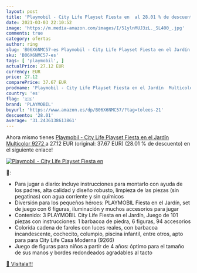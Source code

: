 ```yaml
---
layout: post
title: 'Playmobil - City Life Playset Fiesta en  al 28.01 % de descuento'
date: 2021-03-03 22:10:52
image: 'https://m.media-amazon.com/images/I/51ylnMUJ3zL._SL400_.jpg'
comments: true
category: ofertas
author: ring
slug: 'B06X6NMC57-es Playmobil - City Life Playset Fiesta en el Jardín...'
sku: 'B06X6NMC57-es'
tags: [ 'playmobil', ]
actualPrice: 27.12 EUR
currency: EUR
price: 27.12
comparePrice: 37.67 EUR
prodname: 'Playmobil - City Life Playset Fiesta en el Jardín  Multicolor  9272 '
country: 'es'
flag: '🇪🇸'
brand: 'PLAYMOBIL'
buyurl: 'https://www.amazon.es/dp/B06X6NMC57/?tag=tolees-21'
descuento: '28.01'
average: '31.2436138613861'
---
```


Ahora mismo tienes [Playmobil - City Life Playset Fiesta en el Jardín  Multicolor  9272 ](https://www.amazon.es/dp/B06X6NMC57/?tag=tolees-21) a 27.12 EUR (original: 37.67 EUR) (28.01 %  de descuento) en el siguiente enlace!

[![Playmobil - City Life Playset Fiesta en ](https://m.media-amazon.com/images/I/51ylnMUJ3zL._SL400_.jpg)](https://www.amazon.es/dp/B06X6NMC57/?tag=tolees-21)

🔎:

- Para jugar a diario: incluye instrucciones para montarlo con ayuda de los padres, alta calidad y diseño robusto, limpieza de las piezas (sin pegatinas) con agua corriente y sin químicos
- Diversión para los pequeños héroes: PLAYMOBIL Fiesta en el Jardín, set de juego con 6 figuras, iluminación y muchos accesorios para jugar
- Contenido: 3 PLAYMOBIL City Life Fiesta en el Jardín, Juego de 101 piezas con instrucciones: 1 barbacoa de piedra, 6 figuras, 94 accesorios
- Colorida cadena de faroles con luces reales, con barbacoa incandescente, cochecito, columpio, piscina infantil, entre otros, apto para para City Life Casa Moderna (9266)
- Juego de figuras para niños a partir de 4 años: óptimo para el tamaño de sus manos y bordes redondeados agradables al tacto

[🛒 Visítala!!!](https://www.amazon.es/dp/B06X6NMC57/?tag=tolees-21)
